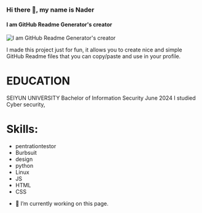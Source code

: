 
### Hi there 👋, my name is Nader
#### I am GitHub Readme Generator's creator
![I am GitHub Readme Generator's creator](https://arturssmirnovs.github.io/github-profile-readme-generator/images/banner.png)

I made this project just for fun, it allows you to create nice and simple GitHub Readme files that you can copy/paste and use in your profile.

# EDUCATION
SEIYUN UNIVERSITY Bachelor of Information Security June 2024 I studied Cyber security,

# Skills:
* pentrationtestor
* Burbsuit
* design 
* python 
* Linux  
* JS 
* HTML
* CSS

- 🔭 I’m currently working on this page. 




